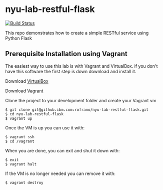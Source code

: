 # nyu-lab-restful-flask
[![Build Status](https://travis-ci.org/rofrano/nyu-lab-restful-flask.svg?branch=master)](https://travis-ci.org/rofrano/nyu-lab-restful-flask)
  
This repo demonstrates how to create a simple RESTful service using Python Flask

## Prerequisite Installation using Vagrant

The easiest way to use this lab is with Vagrant and VirtualBox. if you don't have this software the first step is down download and install it.

Download [VirtualBox](https://www.virtualbox.org/)

Download [Vagrant](https://www.vagrantup.com/)

Clone the project to your development folder and create your Vagrant vm

    $ git clone git@github.ibm.com:rofrano/nyu-lab-restful-flask.git
    $ cd nyu-lab-restful-flask
    $ vagrant up

Once the VM is up you can use it with:

    $ vagrant ssh
    $ cd /vagrant

When you are done, you can exit and shut it down with:

    $ exit
    $ vagrant halt

If the VM is no longer needed you can remove it with:

    $ vagrant destroy
